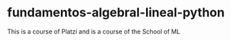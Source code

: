 # fundamentos-algebral-lineal-python
This is a course of Platzi and is a course of the School of ML
